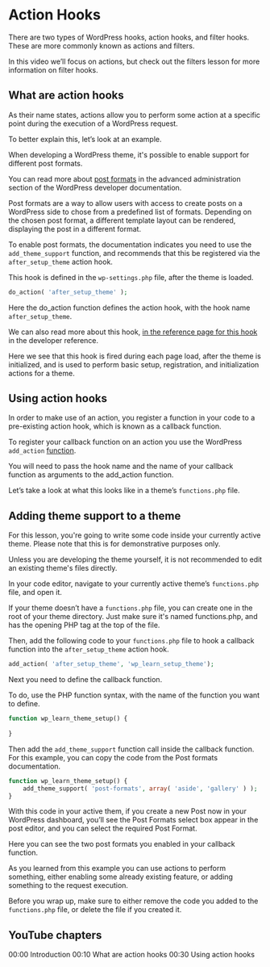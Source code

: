 # Action Hooks

There are two types of WordPress hooks, action hooks, and filter hooks. These are more commonly known as actions and filters. 

In this video we’ll focus on actions, but check out the filters lesson for more information on filter hooks.

## What are action hooks

As their name states, actions allow you to perform some action at a specific point during the execution of a WordPress request. 

To better explain this, let’s look at an example.

When developing a WordPress theme, it's possible to enable support for different post formats.

You can read more about [post formats](https://developer.wordpress.org/advanced-administration/wordpress/post-formats/) in the advanced administration section of the WordPress developer documentation. 

Post formats are a way to allow users with access to create posts on a WordPress side to chose from a predefined list of formats. Depending on the chosen post format, a different template layout can be rendered, displaying the post in a different format.

To enable post formats, the documentation indicates you need to use the `add_theme_support` function, and recommends that this be registered via the `after_setup_theme` action hook.

This hook is defined in the `wp-settings.php` file, after the theme is loaded.

```php
do_action( 'after_setup_theme' );
```

Here the do_action function defines the action hook, with the hook name `after_setup_theme`.

We can also read more about this hook, [in the reference page for this hook](https://developer.wordpress.org/reference/hooks/after_setup_theme/) in the developer reference.

Here we see that this hook is fired during each page load, after the theme is initialized, and is used to perform basic setup, registration, and initialization actions for a theme.

## Using action hooks

In order to make use of an action, you register a function in your code to a pre-existing action hook, which is known as a callback function.

To register your callback function on an action you use the WordPress `add_action` [function](https://developer.wordpress.org/reference/functions/add_action/).

You will need to pass the hook name and the name of your callback function as arguments to the add_action function.

Let’s take a look at what this looks like in a theme’s `functions.php` file. 

## Adding theme support to a theme

For this lesson, you're going to write some code inside your currently active theme. Please note that this is for demonstrative purposes only. 

Unless you are developing the theme yourself, it is not recommended to edit an existing theme's files directly.  

In your code editor, navigate to your currently active theme’s `functions.php` file, and open it.

If your theme doesn’t have a `functions.php` file, you can create one in the root of your theme directory. Just make sure it's named functions.php, and has the opening PHP tag at the top of the file.

Then, add the following code to your `functions.php` file to hook a callback function into the `after_setup_theme` action hook.

```php
add_action( 'after_setup_theme', 'wp_learn_setup_theme');
```

Next you need to define the callback function.

To do, use the PHP function syntax, with the name of the function you want to define.

````php
function wp_learn_theme_setup() {
    
}
````

Then add the `add_theme_support` function call inside the callback function. For this example, you can copy the code from the Post formats documentation.

````php
function wp_learn_theme_setup() {
    add_theme_support( 'post-formats', array( 'aside', 'gallery' ) );
}
````

With this code in your active them, if you create a new Post now in your WordPress dashboard, you’ll see the Post Formats select box appear in the post editor, and you can select the required Post Format. 

Here you can see the two post formats you enabled in your callback function.

As you learned from this example you can use actions to perform something, either enabling some already existing feature, or adding something to the request execution.

Before you wrap up, make sure to either remove the code you added to the `functions.php` file, or delete the file if you created it.

## YouTube chapters

00:00 Introduction
00:10 What are action hooks
00:30 Using action hooks
